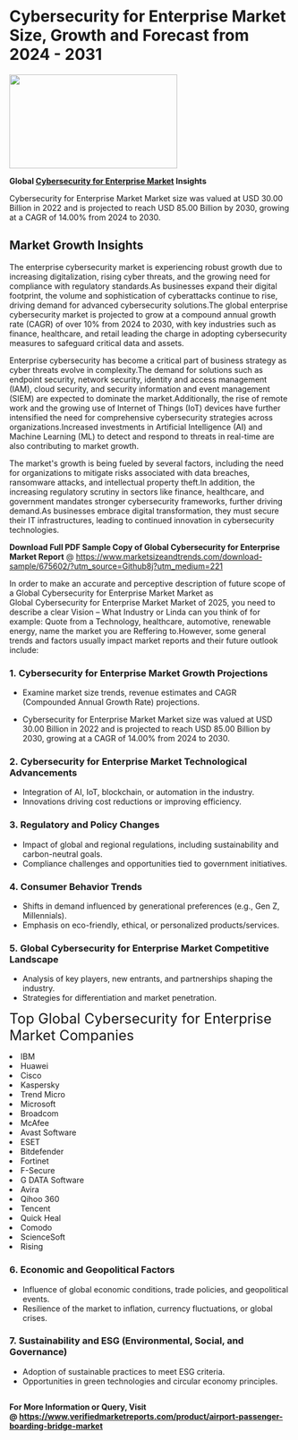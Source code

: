 <H1>Cybersecurity for Enterprise Market Size, Growth and Forecast from 2024 - 2031</H1><img class="aligncenter size-medium wp-image-584254" src="https://thirdeyenews.in/wp-content/uploads/2024/09/Global-Market-Research-300x168.jpeg" alt="" width="300" height="168" /><p><strong>Global&nbsp;<a href="https://www.marketsizeandtrends.com/download-sample/675602/?utm_source=Github8j?utm_medium=221">Cybersecurity for Enterprise Market</a> Insights</strong></p><p>Cybersecurity for Enterprise Market Market size was valued at USD 30.00 Billion in 2022 and is projected to reach USD 85.00 Billion by 2030, growing at a CAGR of 14.00% from 2024 to 2030.</p><p><h2>Market Growth Insights</h2> <p>The enterprise cybersecurity market is experiencing robust growth due to increasing digitalization, rising cyber threats, and the growing need for compliance with regulatory standards.As businesses expand their digital footprint, the volume and sophistication of cyberattacks continue to rise, driving demand for advanced cybersecurity solutions.The global enterprise cybersecurity market is projected to grow at a compound annual growth rate (CAGR) of over 10% from 2024 to 2030, with key industries such as finance, healthcare, and retail leading the charge in adopting cybersecurity measures to safeguard critical data and assets.</p> <p>Enterprise cybersecurity has become a critical part of business strategy as cyber threats evolve in complexity.The demand for solutions such as endpoint security, network security, identity and access management (IAM), cloud security, and security information and event management (SIEM) are expected to dominate the market.Additionally, the rise of remote work and the growing use of Internet of Things (IoT) devices have further intensified the need for comprehensive cybersecurity strategies across organizations.Increased investments in Artificial Intelligence (AI) and Machine Learning (ML) to detect and respond to threats in real-time are also contributing to market growth.</p> <p>The market's growth is being fueled by several factors, including the need for organizations to mitigate risks associated with data breaches, ransomware attacks, and intellectual property theft.In addition, the increasing regulatory scrutiny in sectors like finance, healthcare, and government mandates stronger cybersecurity frameworks, further driving demand.As businesses embrace digital transformation, they must secure their IT infrastructures, leading to continued innovation in cybersecurity technologies.</p> <p><span class=""><strong>Download Full PDF Sample Copy of Global Cybersecurity for Enterprise Market Report</strong> @ <a href="https://www.marketsizeandtrends.com/download-sample/675602/?utm_source=Github8j?utm_medium=221" target="_blank">https://www.marketsizeandtrends.com/download-sample/675602/?utm_source=Github8j?utm_medium=221</a></span></p><p>In order to make an accurate and perceptive description of future scope of a Global&nbsp;Cybersecurity for Enterprise Market Market as Global&nbsp;Cybersecurity for Enterprise Market Market of 2025, you need to describe a clear Vision &ndash; What Industry or Linda can you think of for example: Quote from a Technology, healthcare, automotive, renewable energy, name the market you are Reffering to.However, some general trends and factors usually impact market reports and their future outlook include:</p><h3>1.&nbsp;<strong>Cybersecurity for Enterprise Market Growth Projections</strong></h3><ul><li>Examine market size trends, revenue estimates and CAGR (Compounded Annual Growth Rate) projections.</li><li><p>Cybersecurity for Enterprise Market Market size was valued at USD 30.00 Billion in 2022 and is projected to reach USD 85.00 Billion by 2030, growing at a CAGR of 14.00% from 2024 to 2030.</p></li></ul><h3>2.&nbsp;<strong>Cybersecurity for Enterprise Market Technological Advancements</strong></h3><ul><li>Integration of AI, IoT, blockchain, or automation in the industry.</li><li>Innovations driving cost reductions or improving efficiency.</li></ul><h3>3.&nbsp;<strong>Regulatory and Policy Changes</strong></h3><ul><li>Impact of global and regional regulations, including sustainability and carbon-neutral goals.</li><li>Compliance challenges and opportunities tied to government initiatives.</li></ul><h3>4.&nbsp;<strong>Consumer Behavior Trends</strong></h3><ul><li>Shifts in demand influenced by generational preferences (e.g., Gen Z, Millennials).</li><li>Emphasis on eco-friendly, ethical, or personalized products/services.</li></ul><h3>5.&nbsp;<strong>Global Cybersecurity for Enterprise Market Competitive Landscape</strong></h3><ul><li>Analysis of key players, new entrants, and partnerships shaping the industry.</li><li>Strategies for differentiation and market penetration.</li></ul><p data-pm-slice="1 1 []"><span style="color: inherit; font-family: inherit; font-size: 25px;">Top Global Cybersecurity for Enterprise Market Companies</span></p><div class="" data-test-id=""><p><li>IBM</li><li> Huawei</li><li> Cisco</li><li> Kaspersky</li><li> Trend Micro</li><li> Microsoft</li><li> Broadcom</li><li> McAfee</li><li> Avast Software</li><li> ESET</li><li> Bitdefender</li><li> Fortinet</li><li> F-Secure</li><li> G DATA Software</li><li> Avira</li><li> Qihoo 360</li><li> Tencent</li><li> Quick Heal</li><li> Comodo</li><li> ScienceSoft</li><li> Rising</li></p></div><h3>6.&nbsp;<strong>Economic and Geopolitical Factors</strong></h3><ul><li>Influence of global economic conditions, trade policies, and geopolitical events.</li><li>Resilience of the market to inflation, currency fluctuations, or global crises.</li></ul><h3>7.&nbsp;<strong>Sustainability and ESG (Environmental, Social, and Governance)</strong></h3><ul><li>Adoption of sustainable practices to meet ESG criteria.</li><li>Opportunities in green technologies and circular economy principles.</li></ul><h2><strong style="font-size: 14px;">For More Information or Query, Visit @&nbsp;</strong><a style="background-color: #ffffff; font-size: 14px;" href="https://www.marketsizeandtrends.com/report/cybersecurity-for-enterprise-market/" target="_blank">https://www.verifiedmarketreports.com/product/airport-passenger-boarding-bridge-market</a></h2>